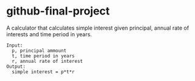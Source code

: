 # github-final-project

A calculator that calculates simple interest given principal, annual rate of interests and time period in years.

```
Input:
  p, principal ammount
  t, time period in years
  r, annual rate of interest
Output:
  simple interest = p*t*r
  ```
